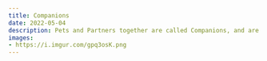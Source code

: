 ```yaml
---
title: Companions
date: 2022-05-04       
description: Pets and Partners together are called Companions, and are support creatures players can summon to help you with your gameplay.
images: 
- https://i.imgur.com/gpq3osK.png
---
```

